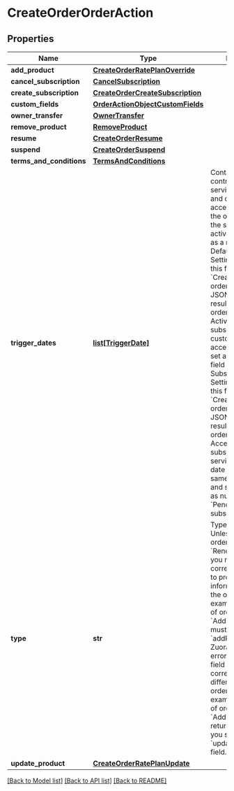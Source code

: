 # CreateOrderOrderAction

## Properties
Name | Type | Description | Notes
------------ | ------------- | ------------- | -------------
**add_product** | [**CreateOrderRatePlanOverride**](CreateOrderRatePlanOverride.md) |  | [optional] 
**cancel_subscription** | [**CancelSubscription**](CancelSubscription.md) |  | [optional] 
**create_subscription** | [**CreateOrderCreateSubscription**](CreateOrderCreateSubscription.md) |  | [optional] 
**custom_fields** | [**OrderActionObjectCustomFields**](OrderActionObjectCustomFields.md) |  | [optional] 
**owner_transfer** | [**OwnerTransfer**](OwnerTransfer.md) |  | [optional] 
**remove_product** | [**RemoveProduct**](RemoveProduct.md) |  | [optional] 
**resume** | [**CreateOrderResume**](CreateOrderResume.md) |  | [optional] 
**suspend** | [**CreateOrderSuspend**](CreateOrderSuspend.md) |  | [optional] 
**terms_and_conditions** | [**TermsAndConditions**](TermsAndConditions.md) |  | [optional] 
**trigger_dates** | [**list[TriggerDate]**](TriggerDate.md) | Container for the contract effective, service activation, and customer acceptance dates of the order action.   If the service activation date is set as a required field in Default Subscription Settings, skipping this field in a &#x60;CreateSubscription&#x60; order action of your JSON request will result in a &#x60;Pending&#x60; order and a &#x60;Pending Activation&#x60; subscription.  If the customer acceptance date is set as a required field in Default Subscription Settings, skipping this field in a &#x60;CreateSubscription&#x60; order action of your JSON request will result in a &#x60;Pending&#x60; order and a &#x60;Pending Acceptance&#x60; subscription. If the service activation date field is at the same time required and skipped (or set as null), it will be a &#x60;Pending Activation&#x60; subscription.  | [optional] 
**type** | **str** | Type of order action.  Unless the type of order action is &#x60;RenewSubscription&#x60;, you must use the corresponding field to provide information about the order action. For example, if the type of order action is &#x60;AddProduct&#x60;, you must set the &#x60;addProduct&#x60; field.  Zuora returns an error if you set a field that corresponds to a different type of order action. For example, if the type of order action is &#x60;AddProduct&#x60;, Zuora returns an error if you set the &#x60;updateProduct&#x60; field.  | 
**update_product** | [**CreateOrderRatePlanUpdate**](CreateOrderRatePlanUpdate.md) |  | [optional] 

[[Back to Model list]](../README.md#documentation-for-models) [[Back to API list]](../README.md#documentation-for-api-endpoints) [[Back to README]](../README.md)



